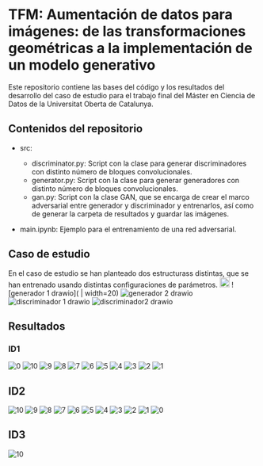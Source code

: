 # TFM: Aumentación de datos para imágenes: de las transformaciones geométricas a la implementación de un modelo generativo

Este repositorio contiene las bases del código y los resultados del desarrollo del caso de estudio para el trabajo final del Máster en Ciencia de Datos de la Universitat Oberta de Catalunya.

## Contenidos del repositorio

- src:
    - discriminator.py: Script con la clase para generar discriminadores con distinto número de bloques convolucionales.
    - generator.py: Script con la clase para generar generadores con distinto número de bloques convolucionales.
    - gan.py: Script con la clase GAN, que se encarga de crear el marco adversarial entre generador y discriminador y entrenarlos, así como de generar la carpeta de resultados y guardar las imágenes.

- main.ipynb: Ejemplo para el entrenamiento de una red adversarial.

## Caso de estudio

En el caso de estudio se han planteado dos estructurass distintas, que se han entrenado usando distintas configuraciones de parámetros. 
<img src="[https://your-image-url.type](https://github.com/jurmenetao/TFM/assets/97030334/f9b8339e-8bef-4423-9127-40ce2716c1c1)" width="20" >
![generador 1 drawio]( | width=20)
![generador 2 drawio](https://github.com/jurmenetao/TFM/assets/97030334/9d79980a-9fbd-4618-af1e-acf13ce79e3b)
![discriminador 1 drawio](https://github.com/jurmenetao/TFM/assets/97030334/25377d41-f0cc-4a3f-b522-428b0198221f)
![discriminador2 drawio](https://github.com/jurmenetao/TFM/assets/97030334/65ad68c7-da98-4fb9-98ef-8b6f39a51b78)


## Resultados



### ID1

![0](https://github.com/jurmenetao/TFM/assets/97030334/f302e85f-5e91-41f5-b140-90028f3e3ea9)
![10](https://github.com/jurmenetao/TFM/assets/97030334/6a3d610e-49a3-4e73-9e1a-bfbb8e8ada8e)
![9](https://github.com/jurmenetao/TFM/assets/97030334/dc8ae070-34eb-46fb-9f3f-0d760e80c346)
![8](https://github.com/jurmenetao/TFM/assets/97030334/1a2e0ff2-54de-439e-98aa-607842315cce)
![7](https://github.com/jurmenetao/TFM/assets/97030334/665e1f78-795c-46e6-84b9-37a67c25b563)
![6](https://github.com/jurmenetao/TFM/assets/97030334/3eda6adb-954f-48d4-a714-c300daa75b48)
![5](https://github.com/jurmenetao/TFM/assets/97030334/16d0c09e-f3d2-44a9-8e57-119b417dc5b3)
![4](https://github.com/jurmenetao/TFM/assets/97030334/573b8b41-e65f-4840-be2d-f5a4bb9105a7)
![3](https://github.com/jurmenetao/TFM/assets/97030334/a5d54020-f618-423a-94b2-e18a0c3baa0b)
![2](https://github.com/jurmenetao/TFM/assets/97030334/323cb3d6-32bc-4085-b5a8-640363a0f740)
![1](https://github.com/jurmenetao/TFM/assets/97030334/92029202-79bf-47b5-a281-6f21125a2f92)

## ID2 

![10](https://github.com/jurmenetao/TFM/assets/97030334/72edbdf2-4091-4d62-b760-246e5be00e9c)
![9](https://github.com/jurmenetao/TFM/assets/97030334/8ccdf5df-479d-44b7-80de-4f3715a0775d)
![8](https://github.com/jurmenetao/TFM/assets/97030334/fa8d7e15-6aff-4201-9d60-0d9f32147b5d)
![7](https://github.com/jurmenetao/TFM/assets/97030334/d8225bd8-0408-4656-8138-cde74b677a88)
![6](https://github.com/jurmenetao/TFM/assets/97030334/8a9b11a0-ba21-44f7-a6d2-f8d5f150077a)
![5](https://github.com/jurmenetao/TFM/assets/97030334/ce86cfd5-b52d-4370-84c0-326ff642550c)
![4](https://github.com/jurmenetao/TFM/assets/97030334/8cabf777-82de-498a-94f4-7614f88c2f79)
![3](https://github.com/jurmenetao/TFM/assets/97030334/5096bf82-9c11-4241-9b51-9aa0161c96cf)
![2](https://github.com/jurmenetao/TFM/assets/97030334/eb0f5b95-601b-4390-b923-50b82660f1ef)
![1](https://github.com/jurmenetao/TFM/assets/97030334/c9a5c56e-470a-4c41-ad24-8632d38039cd)
![0](https://github.com/jurmenetao/TFM/assets/97030334/efe54878-5f5e-47ae-8bb6-fb15470b487f)

## ID3 

![10](https://github.com/jurmenetao/TFM/assets/97030334/c0e874ab-06ab-4cd0-b16f-e71d98dc5cec)







